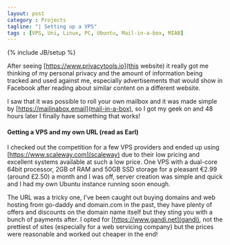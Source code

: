 ```yaml
---
layout: post
category : Projects
tagline: "| Setting up a VPS"
tags : [VPS, Uni, Linux, PC, Ubuntu, Mail-in-a-box, MIAB]
---
```


{% include JB/setup %}

After seeing [https://www.privacytools.io](this website) it really got me thinking of my personal privacy and the amount of information being tracked and used against me, especially advertisements that would show in Facebook after reading about similar content on a different website.

I saw that it was possible to roll your own mailbox and it was made simple by [https://mailinabox.email](mail-in-a-box), so I got my geek on and 48 hours later I finally have something that works!

#### Getting a VPS and my own URL (read as Earl)

I checked out the competition for a few VPS providers and ended up using [https://www.scaleway.com](scaleway) due to their low pricing and excellent systems available at such a low price. One VPS with a dual-core 64bit processor, 2GB of RAM and 50GB SSD storage for a pleasant &euro;2.99 (around £2.50) a month and I was off, server creation was simple and quick and I had my own Ubuntu instance running soon enough.

The URL was a tricky one, I've been caught out buying domains and web hosting from go-daddy and domain.com in the past, they have plenty of offers and discounts on the domain name itself but they sting you with a bunch of payments after. I opted for [https://www.gandi.net](gandi), not the prettiest of sites (especially for a web servicing company) but the prices were reasonable and worked out cheaper in the end!


